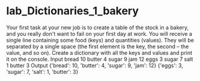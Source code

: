 # lab_Dictionaries_1_bakery
Your first task at your new job is to create a table of the stock in a bakery, and you really don't want to fail on your first day at work.
You will receive a single line containing some food (keys) and quantities (values). They will be separated by a single space (the first element is the key, the second – the value, and so on). Create a dictionary with all the keys and values and print it on the console.
Input
bread 10 butter 4 sugar 9 jam 12
eggs 3 sugar 7 salt 1 butter 3
Output
{'bread': 10, 'butter': 4, 'sugar': 9, 'jam': 12}
{'eggs': 3, 'sugar': 7, 'salt': 1, 'butter': 3}
